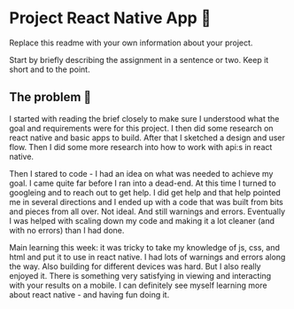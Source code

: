 # Project React Native App 📱

Replace this readme with your own information about your project.

Start by briefly describing the assignment in a sentence or two. Keep it short and to the point.

## The problem 🧠
I started with reading the brief closely to make sure I understood what the goal and requirements were for this project. I then did some research on react native and basic apps to build. After that I sketched a design and user flow. Then I did some more research into how to work with api:s in react native. 

Then I stared to code - I had an idea on what was needed to achieve my goal. I came quite far before I ran into a dead-end. At this time I turned to googleing and to reach out to get help. I did get help and that help pointed me in several directions and I ended up with a code that was built from bits and pieces from all over. Not ideal. And still warnings and errors. Eventually I was helped with scaling down my code and making it a lot cleaner (and with no errors) than I had done. 

Main learning this week: it was tricky to take my knowledge of js, css, and html and put it to use in react native. I had lots of warnings and errors along the way. Also building for different devices was hard. But I also really enjoyed it. There is something very satisfying in viewing and interacting with your results on a mobile. I can definitely see myself learning more about react native - and having fun doing it.

